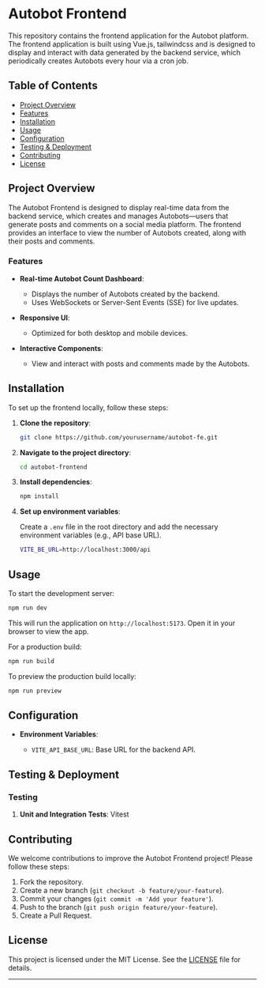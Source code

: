 # Autobot Frontend

This repository contains the frontend application for the Autobot platform. The frontend application is built using Vue.js, tailwindcss and is designed to display and interact with data generated by the backend service, which periodically creates Autobots every hour via a cron job.

## Table of Contents

- [Project Overview](#project-overview)
- [Features](#features)
- [Installation](#installation)
- [Usage](#usage)
- [Configuration](#configuration)
- [Testing & Deployment](#testing--deployment)
- [Contributing](#contributing)
- [License](#license)

## Project Overview

The Autobot Frontend is designed to display real-time data from the backend service, which creates and manages Autobots—users that generate posts and comments on a social media platform. The frontend provides an interface to view the number of Autobots created, along with their posts and comments.

### Features

- **Real-time Autobot Count Dashboard**:
  - Displays the number of Autobots created by the backend.
  - Uses WebSockets or Server-Sent Events (SSE) for live updates.
- **Responsive UI**:

  - Optimized for both desktop and mobile devices.

- **Interactive Components**:
  - View and interact with posts and comments made by the Autobots.

## Installation

To set up the frontend locally, follow these steps:

1. **Clone the repository**:

   ```bash
   git clone https://github.com/yourusername/autobot-fe.git
   ```

2. **Navigate to the project directory**:

   ```bash
   cd autobot-frontend
   ```

3. **Install dependencies**:

   ```bash
   npm install
   ```

4. **Set up environment variables**:

   Create a `.env` file in the root directory and add the necessary environment variables (e.g., API base URL).

   ```bash
   VITE_BE_URL=http://localhost:3000/api
   ```

## Usage

To start the development server:

```bash
npm run dev
```

This will run the application on `http://localhost:5173`. Open it in your browser to view the app.

For a production build:

```bash
npm run build
```

To preview the production build locally:

```bash
npm run preview
```

## Configuration

- **Environment Variables**:

  - `VITE_API_BASE_URL`: Base URL for the backend API.


## Testing & Deployment

### Testing

1. **Unit and Integration Tests**: Vitest

## Contributing

We welcome contributions to improve the Autobot Frontend project! Please follow these steps:

1. Fork the repository.
2. Create a new branch (`git checkout -b feature/your-feature`).
3. Commit your changes (`git commit -m 'Add your feature'`).
4. Push to the branch (`git push origin feature/your-feature`).
5. Create a Pull Request.

## License

This project is licensed under the MIT License. See the [LICENSE](LICENSE) file for details.

---
